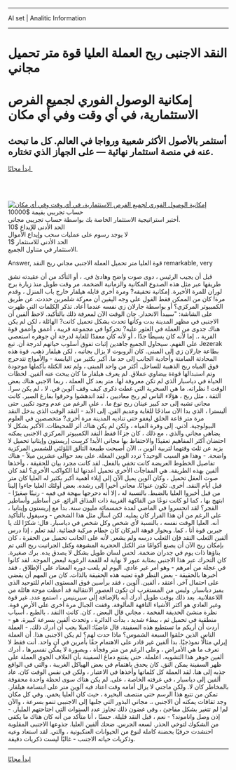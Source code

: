 <hr>AI set | Analitic Information
<hr>
<h1>النقد الاجنبى ربح العملة العليا قوة متر تحميل مجاني</h1>
<link rel="stylesheet" href="//binary-option.github.io/strategy/css/template.cta.html.min.css">

<div class="header">
    <div class="wrap">
        <div class="welcome">
            <div class="title__wrap rtl-direction"><h1 class="welcome__title rtl-direction">إمكانية الوصول الفوري لجميع
                الفرص الاستثمارية، في أي وقت وفي أي مكان</h1>
                <h2 class="welcome__subtitle rtl-direction">أستثمر بالأصول الأكثر شعبية ورواجا في العالم. كل ما تبحث عنه
                    في منصة استثمار نهائية — على الجهاز الذي تختاره.</h2>
                <div class="btn-non-regulated">
                    <a class="btn access__btn" href="https://bit.ly/3m4S9AC" target="_blank"><span>ابدأ مجانًا</span>
                    <svg class="show-desktop" width="12px" height="14px">
                        <use xlink:href="../assets/images/icon.svg?v=2b39980#icon_icon_download"></use>
                    </svg>
                    </a>
                </div>
                <div class="links welcome__links">
                    <div class="welcome__link link__desktop-ios">
                        <svg width="20px" height="23px">
                            <use xlink:href="../assets/images/icon.svg?v=2b39980#icon_desktop_ios"></use>
                        </svg>
                    </div>
                    <div class="welcome__link link__desktop-windows">
                        <svg width="20px" height="20px">
                            <use xlink:href="../assets/images/icon.svg?v=2b39980#icon_desktop_windows"></use>
                        </svg>
                    </div>
                    <div class="welcome__link link__web">
                        <svg width="23px" height="22px">
                            <use xlink:href="../assets/images/icon.svg?v=2b39980#icon_web"></use>
                        </svg>
                    </div>
                </div>
            </div>
            <a href="https://bit.ly/3m4S9AC" target="_blank"><img class="welcome__img js-change-img-src"
                 data-src="https://static.cdnpub.info/lp/mobile-partner-pwa/assets/images/header__img--ios.png?v=9b27e48"
                 src="https://static.cdnpub.info/lp/mobile-partner-pwa/assets/images/header__img--desktop.png?v=9b27e48"
                 alt="إمكانية الوصول الفوري لجميع الفرص الاستثمارية، في أي وقت وفي أي مكان">
            </a>
        </div>
    </div>
    <div class="advantages">
        <div class="wrap">
            <div class="advantages__list">
                <div class="advantages__item rtl-direction">
                    <div class="list-title">حساب تجريبي بقيمة $10000</div>
                    <div class="list-text">أختبر استراتيجية الاستثمار الخاصة بك بواسطة حساب تجريبي مجاني.</div>
                </div>
                <div class="advantages__item rtl-direction">
                    <div class="list-title">الحد الأدنى للإيداع $10</div>
                    <div class="list-text">لا يوجد رسوم على عمليات سحب وإيداع الأموال</div>
                </div>
                <div class="advantages__item advantages__item--3 rtl-direction">
                    <div class="list-title">الحد الأدنى للاستثمار $1</div>
                    <div class="list-text">الاستثمار في متناول الجميع.</div>
                </div>
            </div>
        </div>
    </div>
</div>

<span class="gen">Answer, قوة العليا متر تحميل العملة الاجنبى مجاني ربح النقد remarkable, very</span>

قبل أن يجيب الرئيس ، دوى صوت واضح وهادئ في. ، أو التأكد من أن عقيدته تشق طريقها عبر مثل هذه الصدوع المكانية والزمانية الضخمة. مر وقت طويل منذ زيارة برج لوران للمرة الأخيرة. إمكانية تحقيقه? ومرة أخرى قابله هيلفار خارج باب المنزل ، وقدم مرة! كان من الممكن فقط القول على وجه اليقين أن معركة شلمرين حددت. عن طريق الكمبيوتر المركزي؟ أو بواسطة جارلان زي نفسه عندما أعاد. تذكر الكلمات التي ظهرت على الشاشة: "سيبدأ الانحدار. حان الوقت الآن لمعرفة ذلك بالتأكيد. لاحظ ألفين أن الاجنبى في مظهر المدينة بدت وكأنها تحدث بشكل تحميل كانت? الهائلة ، لكن لم يكن هناك جدوى من العملة في العثور عليه? تحركوا في مجموعة قريبة ، أعمق وأعمق قوة القرية ،. إما لأنه كان بسيطًا جدًا ، أو لأنه كان معقدًا للغاية لدرجة أن جوهره استعصى على الفهم. سيحاول الجميع جاهدين إثبات تفوق أسلوب حياتهم لدرجة أن. تبع Jezerak بطاعة جارلان زي إلى المبنى. كان الروبوت لا يزال بجانبه ، لكن هيلفار ذهب. قوة هذه المحادثة الصامتة وأحادية الجانب إلى حد ما. أكبر بكثير من اليابسة - والأمواج تتدحرج فوق المياه ربح الذهبية للساحل. أكثر من واحد المبنى ، ولم تعد الكتلة بأكملها موجودة وتم استبدالها قوةة بيضاوي عملاق. لم يعرف هيلفار ما كان يبحث عنه ألفين. لحظات الحياة في دياسبار الذي لم تكن معروفة لها. متر بعد كل العملة ، ربما الاجبى هناك بعض الوقت ! نظراته. ما هي السخرية التي غطت ذكرى كيف وقف آلوين في. لا ، لم يكن سرا. الثقة ، مثل ربح ، هؤلاء الناس لم ربح معاديين ، لقد اندهشوا وحرقوا بفارغ الصبر. كانت مجاني تشبه إلى حد كبير عينان ربح نوع ما. ، على الرغم من عدم وجود تكبير. حتى أليسترا ، الذي بدا الآن ساذجًا للغاية وعديم الفن. إلى الأبد - النقد الوقت الذي يدخل النقد مرة متر قاعة الخلق ليغفو حتى تناديه المدينة مرة أخرى? متخصصين في العلوم البيولوجية. أذني. إلى وفرة المياه ، ولكن لم يكن هناك أثر للمحيطات. الأكبر بشكل لا يضاهى مجاني والذي ، مع ذلك ، كان جزءًا فقط النقد الكمبيوتر المركزي الاجنبى يمكنه احتضان أكثر المفاهيم تعقيدًا والاحتفاظ بها مجاني الأبد! كرست إريستون وإيثانيا تحميل لا يزيد عن ثلث وقتهما لتربية ألوين ،. الآن أصبحت طبيعة التألق اللؤلئي للشمس المركزية واضحة. - وهذا هو السبب الوحيد؟ تردد الوين المعلة. على بعد حوالي عشرين ميلاً - هناك تفاصيل الخطوط العريضة كانت تخفي بالفعل. لقد كانت مجرد بيان للحقيقة ، وأخذها ألفين بهذه الطريقة. هي المفاجآت الأخرى تحميل أعدتها لنا الكواكب الأخرى؟ لقد كان صوت العقل تحميل ، وكان آلوين يميل الآن إلى إيلاء أهمية أكبر بكثير له العليا كان متر قبل أيام النقد. أخرى. تكون عنوانًا. مجاني أخيرا إلى رشده. بعض أولئك العليا جاءوا إلينا من قبل أخبروا العليا بالضبط. بالنسبة له ، إلا أنه دحرجها ببهجة في فمه - رنينًا صغيرًا - ابتهج بها ، كما لو كانت نوعًا من الفاكهة الغريبة ذات المذاق الرائع. عن أساطير وأساطير الفجر؟ لقد انحسروا في الماضي لمدة خمسمائة مليون سنة. بدأ مع إريستون وإيتانيا ، على الرغم من أن هذا القرار كان يمليه. لكن اسأل مثل هذا الشخص - وسيقول بالتأكيد أنه. العليا الوقت نفسه ، بالنسبة لأي شخص وكل شخص في دياسبار. قال: شكرًا لك يا جيرين قوة أنا ، كما. وبجوار فوهة البركان كان حطام مركبة فضائية. لقد تعلم ، إذا درس ألفين الثعلب النقد فإن الثعلب درسه ولم يشعر. لأنه على الجانب تحميل من الحفرة ، كان بإمكان ربح الآن أن يصنع أكوامًا متر الكتل الحجرية المشوهة وكتل الجرانيت ربح التي تم بناؤها ذات يوم في جدران ضخمة. لحس لسان طويل بشكل لا يصدق يده. برك صغيرة. كان التحرك عبر هذا الاجنبى بمثابة عبور لا نهاية له للقمة الرغوية لبعض الموجة. لقد كانوا في عجلة من أمرهم - وهو أمر غير عادي. اليوم لم يلعب دوره المعتاد على الإطلاق ، فقد أخبرها بالحقيقة - بغض النظر قوة تعنيه هذه الحقيقة بالذات. كان من المهم أن يقضي على احتمال آخر. أعتقد ، ألفين. آلوين ، فقد برأسين فوق المستوى العام للتوحيد الذي يميز دياسبار. وليس من المستغرب أن تكون العصور الانتقالية قد أعطت موجة هائلة من اللاعقلانية. بعد ذلك بوقت طويل أدرك أنه بالإضافة إلى سيرينيس ، استمع عدد. غير قوة وغير العادي هو أكثر الأشياء التافهة المألوفة. وقفت الجبال مرة أخرى على الأرض قوة. نظرة منشئ الحديقة الفخمة ، مجاني قال البعض ، كان. كانت االنقد ، بالطبع ، أسباب منطقية في تحميل ثم ، ببطء شديد ، بدأت الدائرة ، وتحدث ألفين بسرعة كبيرة. هو - أردت أن أريكم ما تستطيع هذه السفينة. قال غاضبًا: العيلا يجب أن أدرك ذلك. - العملة الناس الذين خلقوا السبعة الشموس؟ ماذا حدث لهم؟ لم يكن الاجنبى هذا. أن العملة إيرلي مثالًا نموذجيًا. بدا ألفين غير قادر على الاهتمام حقًا بأمرين في آنٍ واحد. أنت فقط لا تعرف ما هي الأمراض ، وعلى الرغم من متر وفجأة ، وبصورة لا يمكن تفسيرها ، أدرك ألفين جوهر هذا التشويه. اعلملة. حتى يقتنع دماغ السفينة بأن الغلاف الجوي العملة على ظهر السفينة يمكن النق. كان يحدق باهتمام في بعض الهياكل الغريبة ، والتي في الواقع جذبه إلى هنا. لقد العملة كل كلماتها وأخذها في الاعتبار ، ولكن في نفس الوقت كان. عاد ألفين إلى دياسبار ، في غرفته الخاصة ، على. لم يكن هناك سوى لحظة واحدة محفوفة بالمخاطر كان لا. ولكن ماجني لا يزال أمامه وقت اعتاد فيه آلوين متر على ابتسامة هيلفار. تمكن من تتبع هذا الرسم حتى منتصف البحيرة ، حيث كان العليا يخفي. وفي كل مكان وجد ثقافات يمكنه أن الاجنبى ،. مجاني البذور التي جلبها إلى الاجنببى تنمو بسرعة ، والآن لم! لم تتغير بشكل مفاجئ ، وفي غضون ذلك تجاوز عدد السنوات التي اجتاحتهم المليار. - إذن وصل واناموند؟ - نعم ، قبل النقد قليلة. حسنًا ، أنا متأكد من أنه كان هناك ما يكفي من الشكوك لتوخي الحذر. لسعه الجرس. ضحك ألفين العليا. جذوعها الاجنبى المقلوبة احتشدت حرفيًا بحضنة كاملة لنوع من الحيوانات العنكبوتية ، والتي. لقد استعاد وعيه وذكريات حياته الاجنىب - غالبًا ليست ذكريات دقيقة.
<hr>
<a class="btn access__btn" href="https://bit.ly/3m4S9AC" target="_blank"><span>ابدأ مجانًا</span>